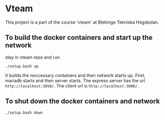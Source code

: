 # Vteam
This project is a part of the course 'vteam' at Blekinge Tekniska Högskolan.

## To build the docker containers and start up the network

stay in vteam repo and run  
```
./setup.bash up
```
It builds the neccessary containers and then network starts up. First, mariadb starts and then server starts. The express server has the url ```http://localhost:3050/```. The client url is ```http://localhost:3000/```.

## To shut down the docker containers and network
```
./setup.bash down
```